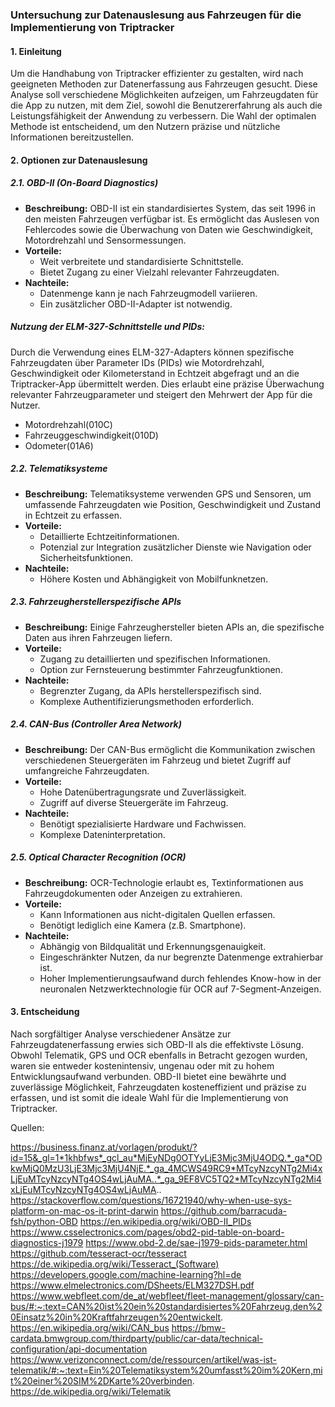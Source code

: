 ### Untersuchung zur Datenauslesung aus Fahrzeugen für die Implementierung von Triptracker

#### 1. Einleitung
Um die Handhabung von Triptracker effizienter zu gestalten, wird nach geeigneten Methoden zur Datenerfassung aus Fahrzeugen gesucht. Diese Analyse soll verschiedene Möglichkeiten aufzeigen, um Fahrzeugdaten für die App zu nutzen, mit dem Ziel, sowohl die Benutzererfahrung als auch die Leistungsfähigkeit der Anwendung zu verbessern. Die Wahl der optimalen Methode ist entscheidend, um den Nutzern präzise und nützliche Informationen bereitzustellen.

#### 2. Optionen zur Datenauslesung

##### 2.1. OBD-II (On-Board Diagnostics)
- **Beschreibung:** OBD-II ist ein standardisiertes System, das seit 1996 in den meisten Fahrzeugen verfügbar ist. Es ermöglicht das Auslesen von Fehlercodes sowie die Überwachung von Daten wie Geschwindigkeit, Motordrehzahl und Sensormessungen.
- **Vorteile:**
  - Weit verbreitete und standardisierte Schnittstelle.
  - Bietet Zugang zu einer Vielzahl relevanter Fahrzeugdaten.
- **Nachteile:**
  - Datenmenge kann je nach Fahrzeugmodell variieren.
  - Ein zusätzlicher OBD-II-Adapter ist notwendig.

##### Nutzung der ELM-327-Schnittstelle und PIDs:
Durch die Verwendung eines ELM-327-Adapters können spezifische Fahrzeugdaten über Parameter IDs (PIDs) wie Motordrehzahl, Geschwindigkeit oder Kilometerstand in Echtzeit abgefragt und an die Triptracker-App übermittelt werden. Dies erlaubt eine präzise Überwachung relevanter Fahrzeugparameter und steigert den Mehrwert der App für die Nutzer.

- Motordrehzahl(010C)
- Fahrzeuggeschwindigkeit(010D) 
- Odometer(01A6)


##### 2.2. Telematiksysteme
- **Beschreibung:** Telematiksysteme verwenden GPS und Sensoren, um umfassende Fahrzeugdaten wie Position, Geschwindigkeit und Zustand in Echtzeit zu erfassen.
- **Vorteile:**
  - Detaillierte Echtzeitinformationen.
  - Potenzial zur Integration zusätzlicher Dienste wie Navigation oder Sicherheitsfunktionen.
- **Nachteile:**
  - Höhere Kosten und Abhängigkeit von Mobilfunknetzen.

##### 2.3. Fahrzeugherstellerspezifische APIs
- **Beschreibung:** Einige Fahrzeughersteller bieten APIs an, die spezifische Daten aus ihren Fahrzeugen liefern.
- **Vorteile:**
  - Zugang zu detaillierten und spezifischen Informationen.
  - Option zur Fernsteuerung bestimmter Fahrzeugfunktionen.
- **Nachteile:**
  - Begrenzter Zugang, da APIs herstellerspezifisch sind.
  - Komplexe Authentifizierungsmethoden erforderlich.

##### 2.4. CAN-Bus (Controller Area Network)
- **Beschreibung:** Der CAN-Bus ermöglicht die Kommunikation zwischen verschiedenen Steuergeräten im Fahrzeug und bietet Zugriff auf umfangreiche Fahrzeugdaten.
- **Vorteile:**
  - Hohe Datenübertragungsrate und Zuverlässigkeit.
  - Zugriff auf diverse Steuergeräte im Fahrzeug.
- **Nachteile:**
  - Benötigt spezialisierte Hardware und Fachwissen.
  - Komplexe Dateninterpretation.

##### 2.5. Optical Character Recognition (OCR)
- **Beschreibung:** OCR-Technologie erlaubt es, Textinformationen aus Fahrzeugdokumenten oder Anzeigen zu extrahieren.
- **Vorteile:**
  - Kann Informationen aus nicht-digitalen Quellen erfassen.
  - Benötigt lediglich eine Kamera (z.B. Smartphone).
- **Nachteile:**
  - Abhängig von Bildqualität und Erkennungsgenauigkeit.
  - Eingeschränkter Nutzen, da nur begrenzte Datenmenge extrahierbar ist.
  - Hoher Implementierungsaufwand durch fehlendes Know-how in der neuronalen Netzwerktechnologie für OCR auf 7-Segment-Anzeigen.

#### 3. Entscheidung
Nach sorgfältiger Analyse verschiedener Ansätze zur Fahrzeugdatenerfassung erwies sich OBD-II als die effektivste Lösung. Obwohl Telematik, GPS und OCR ebenfalls in Betracht gezogen wurden, waren sie entweder kostenintensiv, ungenau oder mit zu hohem Entwicklungsaufwand verbunden. OBD-II bietet eine bewährte und zuverlässige Möglichkeit, Fahrzeugdaten kosteneffizient und präzise zu erfassen, und ist somit die ideale Wahl für die Implementierung von Triptracker.


Quellen: 

https://business.finanz.at/vorlagen/produkt/?id=15&_gl=1*1khbfws*_gcl_au*MjEyNDg0OTYyLjE3Mjc3MjU4ODQ.*_ga*ODkwMjQ0MzU3LjE3Mjc3MjU4NjE.*_ga_4MCWS49RC9*MTcyNzcyNTg2Mi4xLjEuMTcyNzcyNTg4OS4wLjAuMA..*_ga_9EF8VC5TQ2*MTcyNzcyNTg2Mi4xLjEuMTcyNzcyNTg4OS4wLjAuMA..
https://stackoverflow.com/questions/16721940/why-when-use-sys-platform-on-mac-os-it-print-darwin
https://github.com/barracuda-fsh/python-OBD
https://en.wikipedia.org/wiki/OBD-II_PIDs
https://www.csselectronics.com/pages/obd2-pid-table-on-board-diagnostics-j1979
https://www.obd-2.de/sae-j1979-pids-parameter.html
https://github.com/tesseract-ocr/tesseract
https://de.wikipedia.org/wiki/Tesseract_(Software)
https://developers.google.com/machine-learning?hl=de
https://www.elmelectronics.com/DSheets/ELM327DSH.pdf
https://www.webfleet.com/de_at/webfleet/fleet-management/glossary/can-bus/#:~:text=CAN%20ist%20ein%20standardisiertes%20Fahrzeug,den%20Einsatz%20in%20Kraftfahrzeugen%20entwickelt.
https://en.wikipedia.org/wiki/CAN_bus
https://bmw-cardata.bmwgroup.com/thirdparty/public/car-data/technical-configuration/api-documentation
https://www.verizonconnect.com/de/ressourcen/artikel/was-ist-telematik/#:~:text=Ein%20Telematiksystem%20umfasst%20im%20Kern,mit%20einer%20SIM%2DKarte%20verbinden.
https://de.wikipedia.org/wiki/Telematik


